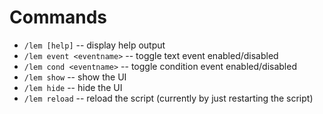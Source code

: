 # Commands

* `/lem [help]` -- display help output  
* `/lem event <eventname>` -- toggle text event enabled/disabled  
* `/lem cond <eventname>` -- toggle condition event enabled/disabled  
* `/lem show` -- show the UI  
* `/lem hide` -- hide the UI  
* `/lem reload` -- reload the script (currently by just restarting the script)  